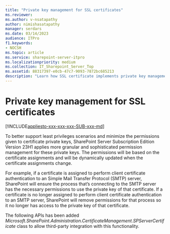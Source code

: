 ```yaml
---
title: "Private key management for SSL certificates"
ms.reviewer: 
ms.author: v-nsatapathy
author: nimishasatapathy
manager: serdars
ms.date: 03/14/2023
audience: ITPro
f1.keywords:
- NOCSH
ms.topic: article
ms.service: sharepoint-server-itpro
ms.localizationpriority: medium
ms.collection: IT_Sharepoint_Server_Top
ms.assetid: 88317397-e0cb-47c7-9093-7872bc685213
description: "Learn how SSL certificate implements private key management."
---
```


# Private key management for SSL certificates

[!INCLUDE[appliesto-xxx-xxx-xxx-SUB-xxx-md](../includes/appliesto-xxx-xxx-xxx-SUB-xxx-md.md)]

To better support least privileges scenarios and minimize the permissions given to certificate private keys, SharePoint Server Subscription Edition Version 23H1 applies more granular and sophisticated permission management for these private keys. The permissions will be based on the certificate assignments and will be dynamically updated when the certificate assignments change.

For example, if a certificate is assigned to perform client certificate authentication to an Simple Mail Transfer Protocol (SMTP) server, SharePoint will ensure the process that’s connecting to the SMTP server has the necessary permissions to use the private key of that certificate. If a certificate is no longer assigned to perform client certificate authentication to an SMTP server, SharePoint will remove permissions for that process so it no longer has access to the private key of that certificate.

The following APIs has been added
*Microsoft.SharePoint.Administration.CertificateManagement.SPServerCertificate* class to allow third-party integration with this functionality.